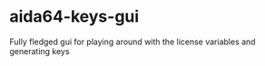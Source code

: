 # aida64-keys-gui

Fully fledged gui for playing around with the license variables and generating keys